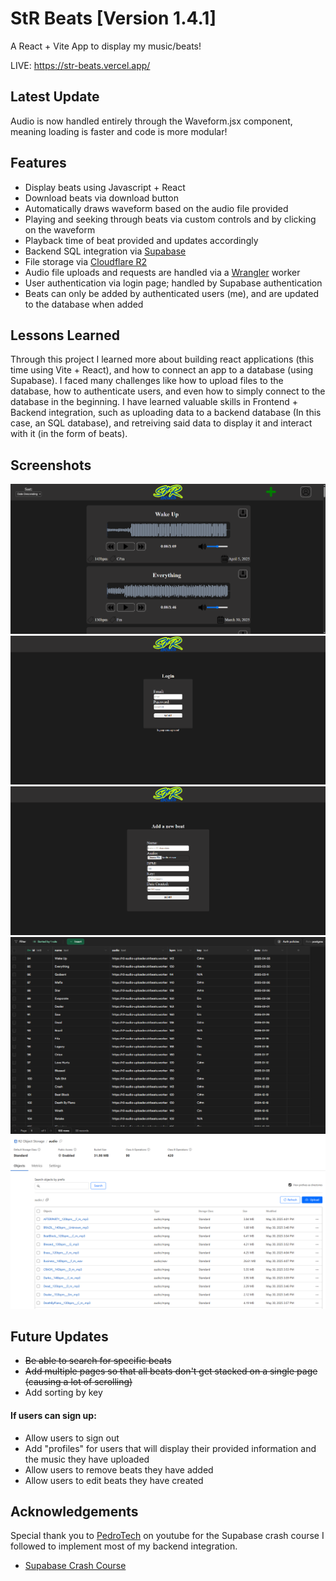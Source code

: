# StR Beats [Version 1.4.1]

A React + Vite App to display my music/beats!

LIVE: https://str-beats.vercel.app/

## Latest Update

Audio is now handled entirely through the Waveform.jsx component, meaning loading is faster and code is more modular! 

## Features

- Display beats using Javascript + React
- Download beats via download button
- Automatically draws waveform based on the audio file provided
- Playing and seeking through beats via custom controls and by clicking on the waveform
- Playback time of beat provided and updates accordingly
- Backend SQL integration via [Supabase](https://supabase.com/)
- File storage via [Cloudflare R2](https://www.cloudflare.com/en-ca/developer-platform/products/r2/)
- Audio file uploads and requests are handled via a [Wrangler](https://developers.cloudflare.com/workers/wrangler/) worker
- User authentication via login page; handled by Supabase authentication
- Beats can only be added by authenticated users (me), and are updated to the database when added

## Lessons Learned

Through this project I learned more about building react applications (this time using Vite + React), and how to connect an app to a database (using Supabase). I faced many challenges like how to upload files to the database, how to authenticate users, and even how to simply connect to the database in the beginning. I have learned valuable skills in Frontend + Backend integration, such as uploading data to a backend database (In this case, an SQL database), and retreiving said data to display it and interact with it (in the form of beats).

## Screenshots

![image](https://github.com/alex-nickerson/StR-Beats/blob/71e669d0b52c7caa718efb05240aa3d4de724f24/project/public/images/app-screenshots/Homepage.png)
![image](https://github.com/alex-nickerson/StR-Beats/blob/71e669d0b52c7caa718efb05240aa3d4de724f24/project/public/images/app-screenshots/Login.png)
![image](https://github.com/alex-nickerson/StR-Beats/blob/71e669d0b52c7caa718efb05240aa3d4de724f24/project/public/images/app-screenshots/AddANewBeat.png)
![image](https://github.com/alex-nickerson/StR-Beats/blob/main/project/public/images/app-screenshots/supabase-screenshot.png)
![image](https://github.com/alex-nickerson/StR-Beats/blob/main/project/public/images/app-screenshots/r2-screenshot.png)

## Future Updates

- ~~Be able to search for specific beats~~
- ~~Add multiple pages so that all beats don't get stacked on a single page (causing a lot of scrolling)~~
- Add sorting by key

#### If users can sign up:

- Allow users to sign out
- Add "profiles" for users that will display their provided information and the music they have uploaded
- Allow users to remove beats they have added
- Allow users to edit beats they have created

## Acknowledgements

Special thank you to [PedroTech](https://www.youtube.com/@PedroTechnologies) on youtube for the Supabase crash course I followed to implement most of my backend integration.
 - [Supabase Crash Course](https://www.youtube.com/watch?v=kyphLGnSz6Q)